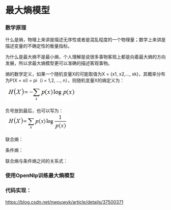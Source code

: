 最大熵模型
====
### 数学原理
什么是熵，物理上来讲是描述无序性或者是混乱程度的一个物理量；数学上来讲是描述变量的不确定性的衡量指标。

为什么是最大熵不是最小熵，个人理解是说很多事物客观上都是向着最大熵的方向发展，所以求最大熵模型更可以准确的描述客观事物。

熵的数学定义，如果一个随机变量X的可能取值为X = {x1, x2,…, xk}，其概率分布为P(X = xi) = pi（i = 1,2, ..., n），则随机变量X的熵定义为：<br>
![熵的数学定义](/docs/ml/images/5_2-1.jpg)

负号放到最后，也可以写为：<br>
![熵的数学定义](/docs/ml/images/5_2-2.jpg)

联合熵：

条件熵：

联合熵与条件熵之间的关系式：



### 使用OpenNlp训练最大熵模型

### 代码实现：

https://blog.csdn.net/nwpuwyk/article/details/37500371
